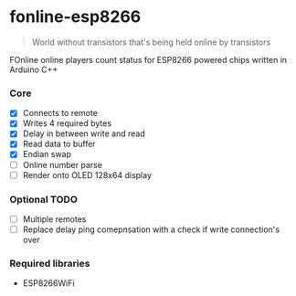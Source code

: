 # fonline-esp8266

> World without transistors that's being held online by transistors

FOnline online players count status for ESP8266 powered chips written in Arduino C++

### Core

- [x] Connects to remote
- [x] Writes 4 required bytes
- [x] Delay in between write and read
- [x] Read data to buffer
- [x] Endian swap
- [ ] Online number parse
- [ ] Render onto OLED 128x64 display

### Optional TODO

- [ ] Multiple remotes
- [ ] Replace delay ping comepnsation with a check if write connection's over

### Required libraries

- ESP8266WiFi